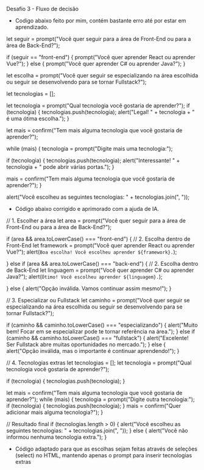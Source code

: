 Desafio 3 - Fluxo de decisão

- Codigo abaixo feito por mim, contém bastante erro até por estar em aprendizado.
  
let seguir = prompt("Você quer seguir para a área de Front-End ou para a área de Back-End?");

if (seguir == "front-end") {
  prompt("Você quer aprender React ou aprender Vue?");
} else {
  prompt("Você quer aprender C# ou aprender Java?");
}
  
let escolha = prompt("Você quer seguir se especializando na área escolhida ou seguir se desenvolvendo para se tornar Fullstack?");

let tecnologias = [];

let tecnologia = prompt("Qual tecnologia você gostaria de aprender?");
if (tecnologia) {
  tecnologias.push(tecnologia);
  alert("Legal! " + tecnologia + " é uma ótima escolha.");
}

let mais = confirm("Tem mais alguma tecnologia que você gostaria de aprender?");

while (mais) {
  tecnologia = prompt("Digite mais uma tecnologia:");
  
  if (tecnologia) {
    tecnologias.push(tecnologia);
    alert("Interessante! " + tecnologia + " pode abrir várias portas.");
  }

  mais = confirm("Tem mais alguma tecnologia que você gostaria de aprender?");
}

alert("Você escolheu as seguintes tecnologias: " + tecnologias.join(", "));


- Código abaixo corrigido e aprimorado com a ajuda de IA.

// 1. Escolher a área
let area = prompt("Você quer seguir para a área de Front-End ou para a área de Back-End?");

if (area && area.toLowerCase() === "front-end") {
  // 2. Escolha dentro de Front-End
  let framework = prompt("Você quer aprender React ou aprender Vue?");
  alert(`Boa escolha! Você escolheu aprender ${framework}.`);

} else if (area && area.toLowerCase() === "back-end") {
  // 2. Escolha dentro de Back-End
  let linguagem = prompt("Você quer aprender C# ou aprender Java?");
  alert(`Ótimo! Você escolheu aprender ${linguagem}.`);

} else {
  alert("Opção inválida. Vamos continuar assim mesmo!");
}

// 3. Especializar ou Fullstack
let caminho = prompt("Você quer seguir se especializando na área escolhida ou seguir se desenvolvendo para se tornar Fullstack?");

if (caminho && caminho.toLowerCase() === "especializando") {
  alert("Muito bem! Focar em se especializar pode te tornar referência na área.");
} else if (caminho && caminho.toLowerCase() === "fullstack") {
  alert("Excelente! Ser Fullstack abre muitas oportunidades no mercado.");
} else {
  alert("Opção inválida, mas o importante é continuar aprendendo!");
}

// 4. Tecnologias extras
let tecnologias = [];
let tecnologia = prompt("Qual tecnologia você gostaria de aprender?");

if (tecnologia) {
  tecnologias.push(tecnologia);
}

let mais = confirm("Tem mais alguma tecnologia que você gostaria de aprender?");
while (mais) {
  tecnologia = prompt("Digite outra tecnologia:");
  if (tecnologia) {
    tecnologias.push(tecnologia);
  }
  mais = confirm("Quer adicionar mais alguma tecnologia?");
}

// Resultado final
if (tecnologias.length > 0) {
  alert("Você escolheu as seguintes tecnologias: " + tecnologias.join(", "));
} else {
  alert("Você não informou nenhuma tecnologia extra.");
}

- Código adaptado para que as escolhas sejam feitas através de seleções (select) no HTML, mantendo apenas o prompt para inserir tecnologias extras

<script src="https://pastebin.com/embed_js/YwGrpXit"></script>
